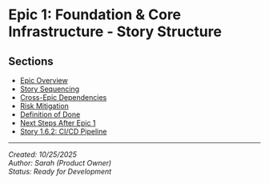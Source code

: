# Epic 1: Foundation & Core Infrastructure - Story Structure

## Sections

- [Epic Overview](./epic-overview.md)
- [Story Sequencing](./story-sequencing.md)
- [Cross-Epic Dependencies](./cross-epic-dependencies.md)
- [Risk Mitigation](./risk-mitigation.md)
- [Definition of Done](./definition-of-done.md)
- [Next Steps After Epic 1](./next-steps-after-epic-1.md)
- [Story 1.6.2: CI/CD Pipeline](./shards/story-1.6.2-ci-cd-pipeline.md)

---
*Created: 10/25/2025*  
*Author: Sarah (Product Owner)*  
*Status: Ready for Development*
